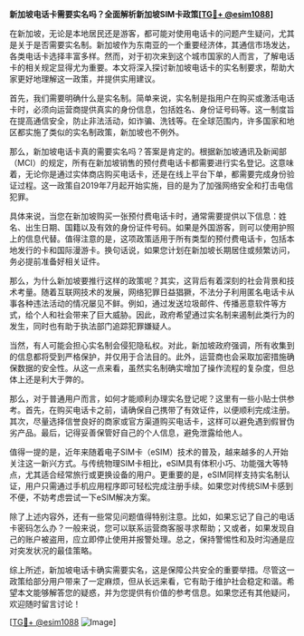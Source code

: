 **新加坡电话卡需要实名吗？全面解析新加坡SIM卡政策[[TG💪+ @esim1088](https://t.me/s/esim1088)]**

在新加坡，无论是本地居民还是游客，都可能对使用电话卡的问题产生疑问，尤其是关于是否需要实名制。新加坡作为东南亚的一个重要经济体，其通信市场发达，各类电话卡选择丰富多样。然而，对于初次来到这个城市国家的人而言，了解电话卡的相关规定显得尤为重要。本文将深入探讨新加坡电话卡的实名制要求，帮助大家更好地理解这一政策，并提供实用建议。

首先，我们需要明确什么是实名制。简单来说，实名制是指用户在购买或激活电话卡时，必须向运营商提供真实的身份信息，包括姓名、身份证号码等。这一制度旨在提高通信安全，防止非法活动，如诈骗、洗钱等。在全球范围内，许多国家和地区都实施了类似的实名制政策，新加坡也不例外。

那么，新加坡电话卡真的需要实名吗？答案是肯定的。根据新加坡通讯及新闻部（MCI）的规定，所有在新加坡销售的预付费电话卡都需要进行实名登记。这意味着，无论你是通过实体商店购买电话卡，还是在线上平台下单，都需要完成身份验证过程。这一政策自2019年7月起开始实施，目的是为了加强网络安全和打击电信犯罪。

具体来说，当您在新加坡购买一张预付费电话卡时，通常需要提供以下信息：姓名、出生日期、国籍以及有效的身份证件号码。如果是外国游客，则可以使用护照上的信息代替。值得注意的是，这项政策适用于所有类型的预付费电话卡，包括本地发行的卡和国际漫游卡。换句话说，如果您计划在新加坡长期居住或频繁访问，务必提前准备好相关证件。

那么，为什么新加坡要推行这样的政策呢？其实，这背后有着深刻的社会背景和技术考量。随着互联网技术的发展，网络犯罪日益猖獗，不法分子利用匿名电话卡从事各种违法活动的情况屡见不鲜。例如，通过发送垃圾邮件、传播恶意软件等方式，给个人和社会带来了巨大威胁。因此，政府希望通过实名制来遏制此类行为的发生，同时也有助于执法部门追踪犯罪嫌疑人。

当然，有人可能会担心实名制会侵犯隐私权。对此，新加坡政府强调，所有收集到的信息都将受到严格保护，并仅用于合法目的。此外，运营商也会采取加密措施确保数据的安全性。从这一点来看，虽然实名制确实增加了操作流程的复杂度，但总体上还是利大于弊的。

那么，对于普通用户而言，如何才能顺利办理实名登记呢？这里有一些小贴士供参考。首先，在购买电话卡之前，请确保自己携带了有效证件，以便顺利完成注册。其次，尽量选择信誉良好的商家或官方渠道购买电话卡，这样可以避免遇到假冒伪劣产品。最后，记得妥善保管好自己的个人信息，避免泄露给他人。

值得一提的是，近年来随着电子SIM卡（eSIM）技术的普及，越来越多的人开始关注这一新兴方式。与传统物理SIM卡相比，eSIM具有体积小巧、功能强大等特点，尤其适合经常旅行或更换设备的用户。更重要的是，eSIM同样支持实名制认证，用户只需通过手机应用程序即可轻松完成注册手续。如果您对传统SIM卡感到不便，不妨考虑尝试一下eSIM解决方案。

除了上述内容外，还有一些常见问题值得特别注意。比如，如果忘记了自己的电话卡密码怎么办？一般来说，您可以联系运营商客服寻求帮助；又或者，如果发现自己的账户被盗用，应立即停止使用并报警处理。总之，保持警惕性和及时沟通是应对突发状况的最佳策略。

综上所述，新加坡电话卡确实需要实名，这是保障公共安全的重要举措。尽管这一政策给部分用户带来了一定麻烦，但从长远来看，它有助于维护社会稳定和谐。希望本文能够解答您的疑惑，并为您提供有价值的参考信息。如果您还有其他疑问，欢迎随时留言讨论！

[[TG💪+ @esim1088](https://t.me/s/esim1088) ![Image](https://i.postimg.cc/4NQfJmqS/Snipaste-2025-05-13-00-14-12.png)]